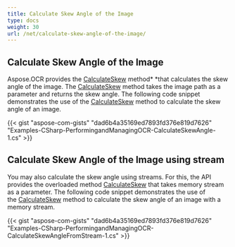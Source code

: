 ```yaml
---
title: Calculate Skew Angle of the Image
type: docs
weight: 30
url: /net/calculate-skew-angle-of-the-image/
---
```


## **Calculate Skew Angle of the Image**
Aspose.OCR provides the [CalculateSkew](https://apireference.aspose.com/ocr/net/aspose.ocr.asposeocr/calculateskew/methods/1) method* *that calculates the skew angle of the image. The [CalculateSkew](https://apireference.aspose.com/ocr/net/aspose.ocr.asposeocr/calculateskew/methods/1) method takes the image path as a parameter and returns the skew angle. The following code snippet demonstrates the use of the [CalculateSkew](https://apireference.aspose.com/ocr/net/aspose.ocr.asposeocr/calculateskew/methods/1) method to calculate the skew angle of an image.

{{< gist "aspose-com-gists" "dad6b4a35169ed7893fd376e819d7626" "Examples-CSharp-PerformingandManagingOCR-CalculateSkewAngle-1.cs" >}}
## **Calculate Skew Angle of the Image using stream**
You may also calculate the skew angle using streams. For this, the API provides the overloaded method [CalculateSkew](https://apireference.aspose.com/ocr/net/aspose.ocr/asposeocr/methods/calculateskew) that takes memory stream as a parameter. The following code snippet demonstrates the use of the [CalculateSkew](https://apireference.aspose.com/ocr/net/aspose.ocr/asposeocr/methods/calculateskew) method to calculate the skew angle of an image with a memory stream.

{{< gist "aspose-com-gists" "dad6b4a35169ed7893fd376e819d7626" "Examples-CSharp-PerformingandManagingOCR-CalculateSkewAngleFromStream-1.cs" >}}
